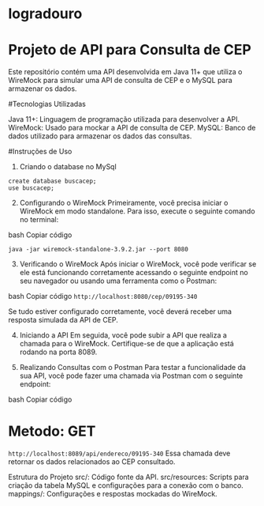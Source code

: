 # logradouro

# Projeto de API para Consulta de CEP

Este repositório contém uma API desenvolvida em Java 11+ que utiliza o WireMock para simular uma API de consulta de CEP e o MySQL para armazenar os dados.

#Tecnologias Utilizadas

Java 11+: Linguagem de programação utilizada para desenvolver a API.
WireMock: Usado para mockar a API de consulta de CEP.
MySQL: Banco de dados utilizado para armazenar os dados das consultas.

#Instruções de Uso

1. Criando o database no MySql

```
create database buscacep;
use buscacep;

```
2. Configurando o WireMock
Primeiramente, você precisa iniciar o WireMock em modo standalone. Para isso, execute o seguinte comando no terminal:

bash
Copiar código

`java -jar wiremock-standalone-3.9.2.jar --port 8080`

3. Verificando o WireMock
Após iniciar o WireMock, você pode verificar se ele está funcionando corretamente acessando o seguinte endpoint no seu navegador ou usando uma ferramenta como o Postman:

bash
Copiar código
`http://localhost:8080/cep/09195-340`

Se tudo estiver configurado corretamente, você deverá receber uma resposta simulada da API de CEP.


4. Iniciando a API
Em seguida, você pode subir a API que realiza a chamada para o WireMock. Certifique-se de que a aplicação está rodando na porta 8089.

4. Realizando Consultas com o Postman
Para testar a funcionalidade da sua API, você pode fazer uma chamada via Postman com o seguinte endpoint:

bash
Copiar código

# Metodo: GET
`http://localhost:8089/api/endereco/09195-340`
Essa chamada deve retornar os dados relacionados ao CEP consultado.

Estrutura do Projeto
src/: Código fonte da API.
src/resources: Scripts para criação da tabela MySQL e configurações para a conexão com o banco.
mappings/: Configurações e respostas mockadas do WireMock.
